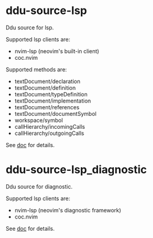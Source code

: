 # ddu-source-lsp

Ddu source for lsp.

Supported lsp clients are:
- nvim-lsp (neovim's built-in client)
- coc.nvim

Supported methods are:
- textDocument/declaration
- textDocument/definition
- textDocument/typeDefinition
- textDocument/implementation
- textDocument/references
- textDocument/documentSymbol
- workspace/symbol
- callHierarchy/incomingCalls
- callHierarchy/outgoingCalls

See [doc](./doc/ddu-source-lsp.txt) for details.

# ddu-source-lsp_diagnostic

Ddu source for diagnostic.

Supported lsp clients are:
- nvim-lsp (neovim's diagnostic framework)
- coc.nvim

See [doc](./doc/ddu-source-lsp_diagnostic.txt) for details.
